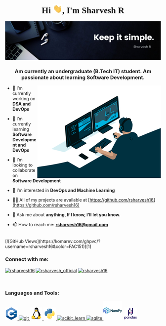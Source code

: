 
<h1 align="center" style="font-family: 'Times New Roman', Times, serif;">Hi <img src="https://raw.githubusercontent.com/ABSphreak/ABSphreak/master/gifs/Hi.gif" width="30px">, I'm Sharvesh R</h1>

<div align="center"><img src="https://raw.githubusercontent.com/rsharvesh16/rsharvesh16/main/1683558214524.jpg"></div>
<h3 align="center">Am currently an undergraduate (B.Tech IT) student. Am passionate about learning Software Development.</h3>
<img align="right" alt="Coding" width="400" src="https://raw.githubusercontent.com/rsharvesh16/rsharvesh16/main/new.gif">

- 🔭 I’m currently working on **DSA and DevOps**

- 🌱 I’m currently learning **Software Development and DevOps**

- 👯 I’m looking to collaborate on **Software Development**

- 🤝 I’m interested in **DevOps and Machine Learning**

- 👨‍💻 All of my projects are available at [https://github.com/rsharvesh16](https://github.com/rsharvesh16)

- 💬 Ask me about **anything, If I know, I'll let you know.**

- 📫 How to reach me: **rsharvesh16@gmail.com**
 <br>
 [![GitHub Views](https://komarev.com/ghpvc/?username=rsharvesh16&color=FAC151)][1]
<br>
<h3 align="left">Connect with me:</h3>
<p align="left">
<a href="https://linkedin.com/in/rsharvesh16" target="blank"><img align="center" src="https://raw.githubusercontent.com/rahuldkjain/github-profile-readme-generator/master/src/images/icons/Social/linked-in-alt.svg" alt="rsharvesh16" height="30" width="40" /></a>
<a href="https://instagram.com/rsharvesh_official" target="blank"><img align="center" src="https://raw.githubusercontent.com/rahuldkjain/github-profile-readme-generator/master/src/images/icons/Social/instagram.svg" alt="rsharvesh_official" height="30" width="40" /></a>
<a href="https://www.leetcode.com/rsharvesh16" target="blank"><img align="center" src="https://raw.githubusercontent.com/rahuldkjain/github-profile-readme-generator/master/src/images/icons/Social/leet-code.svg" alt="rsharvesh16" height="30" width="40" /></a>
<!-- <a href="https://www.hackerrank.com/rsharvesh16" target="blank"><img align="center" src="https://raw.githubusercontent.com/rahuldkjain/github-profile-readme-generator/master/src/images/icons/Social/hackerrank.svg" alt="rsharvesh16" height="30" width="40" /></a> -->
</p>
<br>
<h3 align="left">Languages and Tools:</h3>
<p align="left"> <a href="https://www.w3schools.com/cpp/" target="_blank" rel="noreferrer"> <img src="https://raw.githubusercontent.com/devicons/devicon/master/icons/cplusplus/cplusplus-original.svg" alt="cplusplus" width="40" height="40"/> </a> <a href="https://git-scm.com/" target="_blank" rel="noreferrer"> <img src="https://www.vectorlogo.zone/logos/git-scm/git-scm-icon.svg" alt="git" width="40" height="40"/> </a>  <a href="https://www.linux.org/" target="_blank" rel="noreferrer"> <img src="https://raw.githubusercontent.com/devicons/devicon/master/icons/linux/linux-original.svg" alt="linux" width="40" height="40"/> </a> <a href="https://www.python.org" target="_blank" rel="noreferrer"> <img src="https://raw.githubusercontent.com/devicons/devicon/master/icons/python/python-original.svg" alt="python" width="40" height="40"/> </a> <a href="https://scikit-learn.org/" target="_blank" rel="noreferrer"> <img src="https://upload.wikimedia.org/wikipedia/commons/0/05/Scikit_learn_logo_small.svg" alt="scikit_learn" width="40" height="40"/> </a> <a href="https://www.sqlite.org/" target="_blank" rel="noreferrer"> <img src="https://www.vectorlogo.zone/logos/sqlite/sqlite-icon.svg" alt="sqlite" width="40" height="40"/> </a> <a><img src="https://raw.githubusercontent.com/devicons/devicon/master/icons/numpy/numpy-original-wordmark.svg" title="Numpy" alt="Numpy" width="60" height="60"/>&nbsp; </a>
<a>  <img src="https://raw.githubusercontent.com/devicons/devicon/master/icons/pandas/pandas-original-wordmark.svg"  title="Pandas" alt="Pandas" width="40" height="40"/>&nbsp; </a>
  </p>
<center>
<div align="center">
<center>


